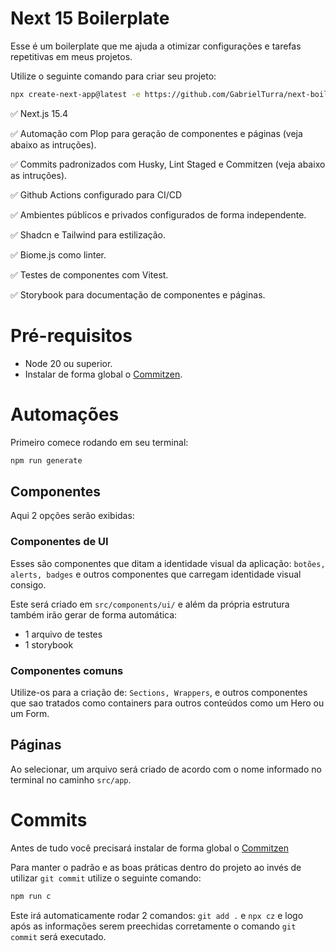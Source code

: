 # Next 15 Boilerplate
Esse é um boilerplate que me ajuda a otimizar configurações e tarefas repetitivas em meus projetos.

Utilize o seguinte comando para criar seu projeto:
```bash 
npx create-next-app@latest -e https://github.com/GabrielTurra/next-boilerplate
```

<p>✅ Next.js 15.4</p>
<p>✅ Automação com Plop para geração de componentes e páginas (veja abaixo as intruções).</p>
<p>✅ Commits padronizados com Husky, Lint Staged e Commitzen (veja abaixo as intruções).</p>
<p>✅ Github Actions configurado para CI/CD</p>
<p>✅ Ambientes públicos e privados configurados de forma independente.</p> 
<p>✅ Shadcn e Tailwind para estilização.</p> 
<p>✅ Biome.js como linter.</p>
<p>✅ Testes de componentes com Vitest.</p>
<p>✅ Storybook para documentação de componentes e páginas.</p> 

# Pré-requisitos
- Node 20 ou superior.
- Instalar de forma global o [Commitzen](https://www.npmjs.com/package/commitizen/).

# Automações
Primeiro comece rodando em seu terminal:
```bash 
npm run generate
```
## Componentes
Aqui 2 opções serão exibidas:

### Componentes de UI 
Esses são componentes que ditam a identidade visual da aplicação: ``botões, alerts, badges`` e outros componentes que carregam identidade visual consigo. 

Este será criado em ``src/components/ui/`` e além da própria estrutura também irão gerar de forma automática:
- 1 arquivo de testes
- 1 storybook

### Componentes comuns
Utilize-os para a criação de: ``Sections, Wrappers``, e outros componentes que sao tratados como containers para outros conteúdos como um Hero ou um Form.

## Páginas
Ao selecionar, um arquivo será criado de acordo com o nome informado no terminal no caminho ``src/app``.

# Commits

Antes de tudo você precisará instalar de forma global o [Commitzen](https://www.npmjs.com/package/commitizen/)

Para manter o padrão e as boas práticas dentro do projeto ao invés de utilizar ``git commit`` utilize o seguinte comando:

```bash
npm run c
```

Este irá automaticamente rodar 2 comandos: ``git add .`` e ``npx cz`` e logo após as informações serem preechidas corretamente o comando ``git commit`` será executado.